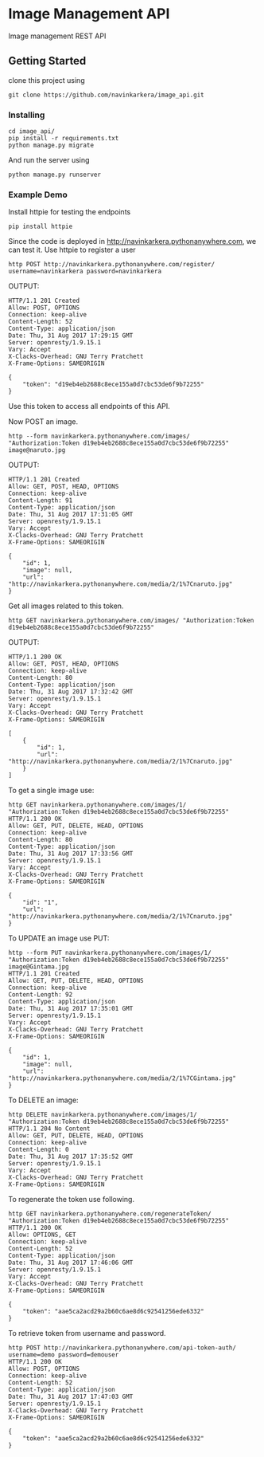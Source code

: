 # Image Management API

Image management REST API

## Getting Started

clone this project using
```
git clone https://github.com/navinkarkera/image_api.git
```

### Installing

```
cd image_api/
pip install -r requirements.txt
python manage.py migrate
```

And run the server using

```
python manage.py runserver
```

### Example Demo

Install httpie for testing the endpoints

```
pip install httpie
```

Since the code is deployed in http://navinkarkera.pythonanywhere.com, we can test it.
Use httpie to register a user
```
http POST http://navinkarkera.pythonanywhere.com/register/ username=navinkarkera password=navinkarkera
```
OUTPUT:
```
HTTP/1.1 201 Created
Allow: POST, OPTIONS
Connection: keep-alive
Content-Length: 52
Content-Type: application/json
Date: Thu, 31 Aug 2017 17:29:15 GMT
Server: openresty/1.9.15.1
Vary: Accept
X-Clacks-Overhead: GNU Terry Pratchett
X-Frame-Options: SAMEORIGIN

{
    "token": "d19eb4eb2688c8ece155a0d7cbc53de6f9b72255"
}
```

Use this token to access all endpoints of this API.

Now POST an image.
```
http --form navinkarkera.pythonanywhere.com/images/ "Authorization:Token d19eb4eb2688c8ece155a0d7cbc53de6f9b72255" image@naruto.jpg
```
OUTPUT:
```
HTTP/1.1 201 Created
Allow: GET, POST, HEAD, OPTIONS
Connection: keep-alive
Content-Length: 91
Content-Type: application/json
Date: Thu, 31 Aug 2017 17:31:05 GMT
Server: openresty/1.9.15.1
Vary: Accept
X-Clacks-Overhead: GNU Terry Pratchett
X-Frame-Options: SAMEORIGIN

{
    "id": 1, 
    "image": null, 
    "url": "http://navinkarkera.pythonanywhere.com/media/2/1%7Cnaruto.jpg"
}
```

Get all images related to this token.
```
http GET navinkarkera.pythonanywhere.com/images/ "Authorization:Token d19eb4eb2688c8ece155a0d7cbc53de6f9b72255"
```
OUTPUT:
```
HTTP/1.1 200 OK
Allow: GET, POST, HEAD, OPTIONS
Connection: keep-alive
Content-Length: 80
Content-Type: application/json
Date: Thu, 31 Aug 2017 17:32:42 GMT
Server: openresty/1.9.15.1
Vary: Accept
X-Clacks-Overhead: GNU Terry Pratchett
X-Frame-Options: SAMEORIGIN

[
    {
        "id": 1, 
        "url": "http://navinkarkera.pythonanywhere.com/media/2/1%7Cnaruto.jpg"
    }
]
```

To get a single image use:
```
http GET navinkarkera.pythonanywhere.com/images/1/ "Authorization:Token d19eb4eb2688c8ece155a0d7cbc53de6f9b72255"
HTTP/1.1 200 OK
Allow: GET, PUT, DELETE, HEAD, OPTIONS
Connection: keep-alive
Content-Length: 80
Content-Type: application/json
Date: Thu, 31 Aug 2017 17:33:56 GMT
Server: openresty/1.9.15.1
Vary: Accept
X-Clacks-Overhead: GNU Terry Pratchett
X-Frame-Options: SAMEORIGIN

{
    "id": "1", 
    "url": "http://navinkarkera.pythonanywhere.com/media/2/1%7Cnaruto.jpg"
}
```

To UPDATE an image use PUT:
```
http --form PUT navinkarkera.pythonanywhere.com/images/1/ "Authorization:Token d19eb4eb2688c8ece155a0d7cbc53de6f9b72255" image@Gintama.jpg
HTTP/1.1 201 Created
Allow: GET, PUT, DELETE, HEAD, OPTIONS
Connection: keep-alive
Content-Length: 92
Content-Type: application/json
Date: Thu, 31 Aug 2017 17:35:01 GMT
Server: openresty/1.9.15.1
Vary: Accept
X-Clacks-Overhead: GNU Terry Pratchett
X-Frame-Options: SAMEORIGIN

{
    "id": 1, 
    "image": null, 
    "url": "http://navinkarkera.pythonanywhere.com/media/2/1%7CGintama.jpg"
}
```

To DELETE an image:

```
http DELETE navinkarkera.pythonanywhere.com/images/1/ "Authorization:Token d19eb4eb2688c8ece155a0d7cbc53de6f9b72255"
HTTP/1.1 204 No Content
Allow: GET, PUT, DELETE, HEAD, OPTIONS
Connection: keep-alive
Content-Length: 0
Date: Thu, 31 Aug 2017 17:35:52 GMT
Server: openresty/1.9.15.1
Vary: Accept
X-Clacks-Overhead: GNU Terry Pratchett
X-Frame-Options: SAMEORIGIN
```

To regenerate the token use following.

```
http GET navinkarkera.pythonanywhere.com/regenerateToken/ "Authorization:Token d19eb4eb2688c8ece155a0d7cbc53de6f9b72255"
HTTP/1.1 200 OK
Allow: OPTIONS, GET
Connection: keep-alive
Content-Length: 52
Content-Type: application/json
Date: Thu, 31 Aug 2017 17:46:06 GMT
Server: openresty/1.9.15.1
Vary: Accept
X-Clacks-Overhead: GNU Terry Pratchett
X-Frame-Options: SAMEORIGIN

{
    "token": "aae5ca2acd29a2b60c6ae8d6c92541256ede6332"
}
```

To retrieve token from username and password.
```
http POST http://navinkarkera.pythonanywhere.com/api-token-auth/ username=demo password=demouser
HTTP/1.1 200 OK
Allow: POST, OPTIONS
Connection: keep-alive
Content-Length: 52
Content-Type: application/json
Date: Thu, 31 Aug 2017 17:47:03 GMT
Server: openresty/1.9.15.1
X-Clacks-Overhead: GNU Terry Pratchett
X-Frame-Options: SAMEORIGIN

{
    "token": "aae5ca2acd29a2b60c6ae8d6c92541256ede6332"
}
```

